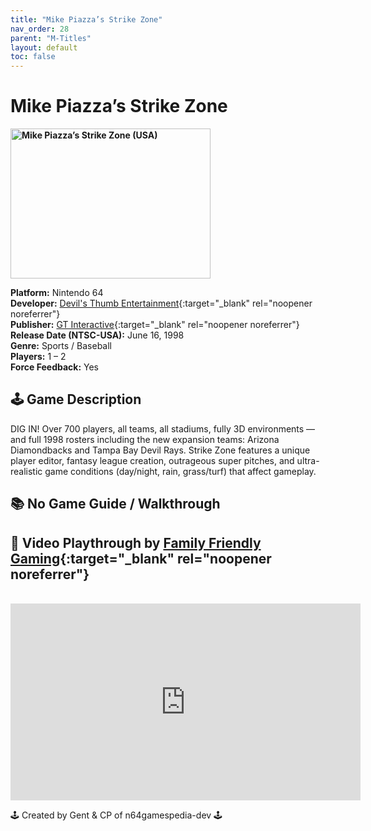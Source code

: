 ```yaml
---
title: "Mike Piazza’s Strike Zone"
nav_order: 28
parent: "M-Titles"
layout: default
toc: false
---
```


# Mike Piazza’s Strike Zone

<b>
<img src="https://images.launchbox-app.com//def58e0f-8e9b-430d-bc91-dd97d35db675.jpg" alt="Mike Piazza’s Strike Zone (USA)" width="320" height="240" />
</b>

**Platform:** Nintendo 64  
**Developer:** [Devil's Thumb Entertainment](https://www.mobygames.com/company/devils-thumb-entertainment){:target="_blank" rel="noopener noreferrer"}  
**Publisher:** [GT Interactive](https://en.wikipedia.org/wiki/Atari,_Inc._(Atari_SA_subsidiary)){:target="_blank" rel="noopener noreferrer"}  
**Release Date (NTSC-USA):** June 16, 1998  
**Genre:** Sports / Baseball  
**Players:** 1 – 2  
**Force Feedback:** Yes  

## 🕹️ Game Description
DIG IN! Over 700 players, all teams, all stadiums, fully 3D environments — and full 1998 rosters including the new expansion teams: Arizona Diamondbacks and Tampa Bay Devil Rays. Strike Zone features a unique player editor, fantasy league creation, outrageous super pitches, and ultra-realistic game conditions (day/night, rain, grass/turf) that affect gameplay.

## 📚 No Game Guide / Walkthrough

## 🎥 Video Playthrough by [Family Friendly Gaming](https://www.youtube.com/channel/UCSayHB-17xcfdc4z7ij5uzQ){:target="_blank" rel="noopener noreferrer"}
<br />  
<iframe width="560" height="315" src="https://www.youtube.com/embed/A7vowVSMGyg" title="Mike Piazza’s Strike Zone Gameplay" frameborder="0" allowfullscreen></iframe>

🕹️ Created by Gent & CP of n64gamespedia-dev 🕹️  
<!-- Vault Format: n64gamespedia-dev -->  
<!-- Protocol Source: _vault-specs/format-protocol.md -->
